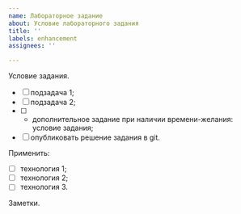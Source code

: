 ```yaml
---
name: Лабораторное задание
about: Условие лабораторного задания
title: ''
labels: enhancement
assignees: ''

---
```


Условие задания.

- [ ] подзадача 1;
- [ ] подзадача 2;
- [ ] * дополнительное задание при наличии времени-желания: условие задания;
- [ ] опубликовать решение задания в git.

Применить:
- [ ] технология 1;
- [ ] технология 2;
- [ ] технология 3.

Заметки.
